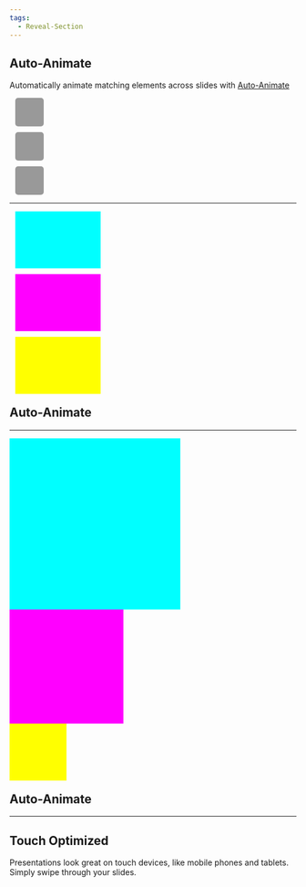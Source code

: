 ```yaml
---
tags:
  - Reveal-Section
---
```


<!-- .slide:  data-auto-animate data-auto-animate-easing="cubic-bezier(0.770, 0.000, 0.175, 1.000)" -->
## Auto-Animate

Automatically animate matching elements across slides with  [Auto-Animate](https://revealjs.com/auto-animate/)

<div class="r-hstack justify-center">
	<div data-id="box1" style="background: #999; width: 50px; height: 50px; margin: 10px; border-radius: 5px;"></div>
	<div data-id="box2" style="background: #999; width: 50px; height: 50px; margin: 10px; border-radius: 5px;"></div>
	<div data-id="box3" style="background: #999; width: 50px; height: 50px; margin: 10px; border-radius: 5px;"></div>
</div>

---
<section data-auto-animate data-auto-animate-easing="cubic-bezier(0.770, 0.000, 0.175, 1.000)">
					<div class="r-hstack justify-center">
						<div data-id="box1" data-auto-animate-delay="0" style="background: cyan; width: 150px; height: 100px; margin: 10px;"></div>
						<div data-id="box2" data-auto-animate-delay="0.1" style="background: magenta; width: 150px; height: 100px; margin: 10px;"></div>
						<div data-id="box3" data-auto-animate-delay="0.2" style="background: yellow; width: 150px; height: 100px; margin: 10px;"></div>
					</div>
					<h2 style="margin-top: 20px;">Auto-Animate</h2>
</section>

---
<section data-auto-animate data-auto-animate-easing="cubic-bezier(0.770, 0.000, 0.175, 1.000)">
<div class="r-stack">
	<div data-id="box1" style="background: cyan; width: 300px; height: 300px;"></div>
	<div data-id="box2" style="background: magenta; width: 200px; height: 200px;"></div>
	<div data-id="box3" style="background: yellow; width: 100px; height: 100px;"></div>
</div>
<h2 style="margin-top: 20px;">Auto-Animate</h2>
</section>

---

<h2>Touch Optimized</h2>
<p>
	Presentations look great on touch devices, like mobile phones and tablets. Simply swipe through your slides.
</p>
